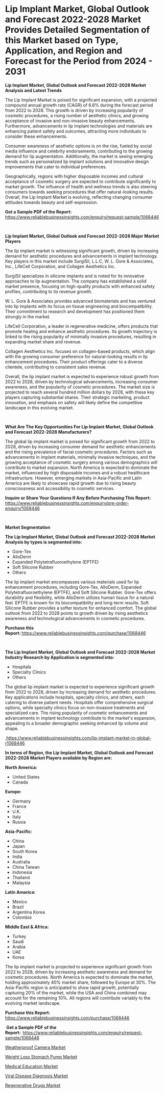 <p><h1>Lip Implant Market, Global Outlook and Forecast 2022-2028 Market Provides Detailed Segmentation of this Market based on Type, Application, and Region and Forecast for the Period from 2024 - 2031</h1></p><p><strong>Lip Implant Market, Global Outlook and Forecast 2022-2028 Market Analysis and Latest Trends</strong></p>
<p><p>The Lip Implant Market is poised for significant expansion, with a projected compound annual growth rate (CAGR) of 6.6% during the forecast period from 2022 to 2028. This growth is driven by increasing popularity of cosmetic procedures, a rising number of aesthetic clinics, and growing acceptance of invasive and non-invasive beauty enhancements. Furthermore, advancements in lip implant technologies and materials are enhancing patient safety and outcomes, attracting more individuals to consider these enhancements. </p><p>Consumer awareness of aesthetic options is on the rise, fueled by social media influence and celebrity endorsements, contributing to the growing demand for lip augmentation. Additionally, the market is seeing emerging trends such as personalized lip implant solutions and innovative design improvements that cater to individual preferences. </p><p>Geographically, regions with higher disposable incomes and cultural acceptance of cosmetic surgery are expected to contribute significantly to market growth. The influence of health and wellness trends is also steering consumers towards seeking procedures that offer natural-looking results. Overall, the Lip Implant Market is evolving, reflecting changing consumer attitudes towards beauty and self-expression.</p></p>
<p><strong>Get a Sample PDF of the Report:&nbsp;</strong> <a href="https://www.reliablebusinessinsights.com/enquiry/request-sample/1068446">https://www.reliablebusinessinsights.com/enquiry/request-sample/1068446</a></p>
<p>&nbsp;</p>
<p><strong>Lip Implant Market, Global Outlook and Forecast 2022-2028 Major Market Players</strong></p>
<p><p>The lip implant market is witnessing significant growth, driven by increasing demand for aesthetic procedures and advancements in implant technology. Key players in this market include SurgiSil, L.L.C, W. L. Gore & Associates, Inc., LifeCell Corporation, and Collagen Aesthetics Inc. </p><p>SurgiSil specializes in silicone implants and is noted for its innovative approaches to lip augmentation. The company has established a solid market presence, focusing on high-quality products with enhanced safety profiles, contributing to its revenue growth. </p><p>W. L. Gore & Associates provides advanced biomaterials and has ventured into lip implants with its focus on tissue engineering and biocompatibility. Their commitment to research and development has positioned them strongly in the market.</p><p>LifeCell Corporation, a leader in regenerative medicine, offers products that promote healing and enhance aesthetic procedures. Its growth trajectory is linked to the rising popularity of minimally invasive procedures, resulting in expanding market share and revenue.</p><p>Collagen Aesthetics Inc. focuses on collagen-based products, which align with the growing consumer preference for natural-looking results in lip enhancement procedures. Their product offerings cater to a diverse clientele, contributing to consistent sales revenue.</p><p>Overall, the lip implant market is expected to experience robust growth from 2022 to 2028, driven by technological advancements, increasing consumer awareness, and the popularity of cosmetic procedures. The market size is projected to reach several hundred million dollars by 2028, with these key players capturing substantial shares. Their strategic marketing, product innovation, and emphasis on safety will likely define the competitive landscape in this evolving market.</p></p>
<p>&nbsp;</p>
<p><strong>What Are The Key Opportunities For Lip Implant Market, Global Outlook and Forecast 2022-2028 Manufacturers?</strong></p>
<p><p>The global lip implant market is poised for significant growth from 2022 to 2028, driven by increasing consumer demand for aesthetic enhancements and the rising prevalence of facial cosmetic procedures. Factors such as advancements in implant materials, minimally invasive techniques, and the growing acceptance of cosmetic surgery among various demographics will contribute to market expansion. North America is expected to dominate the market, influenced by high disposable incomes and a robust healthcare infrastructure. However, emerging markets in Asia-Pacific and Latin America are likely to showcase rapid growth due to rising beauty consciousness and accessibility to cosmetic services.</p></p>
<p><strong>Inquire or Share Your Questions If Any Before Purchasing This Report:</strong> <a href="https://www.reliablebusinessinsights.com/enquiry/pre-order-enquiry/1068446">https://www.reliablebusinessinsights.com/enquiry/pre-order-enquiry/1068446</a></p>
<p>&nbsp;</p>
<p><strong>Market Segmentation</strong></p>
<p><strong>The Lip Implant Market, Global Outlook and Forecast 2022-2028 Market Analysis by types is segmented into:</strong></p>
<p><ul><li>Gore-Tex</li><li>AlloDerm</li><li>Expanded Polytetrafluoroethylene (EPTFE)</li><li>Soft Silicone Rubber</li><li>Others</li></ul></p>
<p><p>The lip implant market encompasses various materials used for lip enhancement procedures, including Gore-Tex, AlloDerm, Expanded Polytetrafluoroethylene (EPTFE), and Soft Silicone Rubber. Gore-Tex offers durability and flexibility, while AlloDerm utilizes human tissue for a natural feel. EPTFE is known for its biocompatibility and long-term results. Soft Silicone Rubber provides a softer texture for enhanced comfort. The global outlook from 2022 to 2028 points to growth driven by rising aesthetics awareness and technological advancements in cosmetic procedures.</p></p>
<p><strong>Purchase this Report:&nbsp;</strong><a href="https://www.reliablebusinessinsights.com/purchase/1068446">https://www.reliablebusinessinsights.com/purchase/1068446</a></p>
<p>&nbsp;</p>
<p><strong>The Lip Implant Market, Global Outlook and Forecast 2022-2028 Market Industry Research by Application is segmented into:</strong></p>
<p><ul><li>Hospitals</li><li>Specialty Clinics</li><li>Others</li></ul></p>
<p><p>The global lip implant market is expected to experience significant growth from 2022 to 2028, driven by increasing demand for aesthetic procedures. Key applications include hospitals, specialty clinics, and others, each catering to diverse patient needs. Hospitals offer comprehensive surgical options, while specialty clinics focus on non-invasive treatments and specialized care. The rising popularity of cosmetic enhancements and advancements in implant technology contribute to the market's expansion, appealing to a broader demographic seeking enhanced lip volume and shape.</p></p>
<p><a href="https://www.reliablebusinessinsights.com/lip-implant-market-in-global-r1068446">&nbsp;https://www.reliablebusinessinsights.com/lip-implant-market-in-global-r1068446</a></p>
<p><strong>In terms of Region, the Lip Implant Market, Global Outlook and Forecast 2022-2028 Market Players available by Region are:</strong></p>
<p>
    <p> <strong> North America: </strong>
        <ul>
            <li>United States</li>
            <li>Canada</li>
        </ul>
        </p> 
    <p> <strong> Europe: </strong>
        <ul>
            <li>Germany</li>
            <li>France</li>
            <li>U.K.</li>
            <li>Italy</li>
            <li>Russia</li>
        </ul>
        </p> 
    <p> <strong> Asia-Pacific: </strong>
        <ul>
            <li>China</li>
            <li>Japan</li>
            <li>South Korea</li>
            <li>India</li>
            <li>Australia</li>
            <li>China Taiwan</li>
            <li>Indonesia</li>
            <li>Thailand</li>
            <li>Malaysia</li>
        </ul>
        </p> 
    <p> <strong> Latin America: </strong>
        <ul>
            <li>Mexico</li>
            <li>Brazil</li>
            <li>Argentina Korea</li>
            <li>Colombia</li>
        </ul>
        </p> 
    <p> <strong> Middle East & Africa: </strong>
        <ul>
            <li>Turkey</li>
            <li>Saudi</li>
            <li>Arabia</li>
            <li>UAE</li>
            <li>Korea</li>
        </ul>
    </p>
    </p>
<p><p>The lip implant market is projected to experience significant growth from 2022 to 2028, driven by increasing aesthetic awareness and demand for cosmetic procedures. North America is expected to dominate the market, holding approximately 40% market share, followed by Europe at 30%. The Asia-Pacific region is anticipated to show rapid growth, potentially capturing 20% of the market, while the USA and China combined may account for the remaining 10%. All regions will contribute variably to the evolving market landscape.</p></p>
<p><strong>Purchase this Report: </strong><a href="https://www.reliablebusinessinsights.com/purchase/1068446">https://www.reliablebusinessinsights.com/purchase/1068446</a></p>
<p>&nbsp;<strong>Get a Sample PDF of the Report:&nbsp;&nbsp;</strong><a href="https://www.reliablebusinessinsights.com/enquiry/request-sample/1068446">https://www.reliablebusinessinsights.com/enquiry/request-sample/1068446</a></p>
<p><strong></strong></p>
<p><p><a href="https://issuu.com/reportprime-2/docs/weatherproof-camera-market-size-203_9acb0c1b6a225c">Weatherproof Camera Market</a></p><p><a href="https://www.linkedin.com/pulse/weight-loss-stomach-pump-industry-insights-report-analyzing-991oe?trackingId=iG%2BJ9T%2BdQMaaIEO529pyHQ%3D%3D">Weight Loss Stomach Pump Market</a></p><p><a href="https://www.linkedin.com/pulse/medical-education-industry-sector-new-technologies-market-nu4cf?trackingId=ahputO6gTGi1BTYzXgBOMA%3D%3D">Medical Education Market</a></p><p><a href="https://www.linkedin.com/pulse/viral-disease-diagnosis-market-size-growing-cagr-132-wxxse?trackingId=8Xr1rYrUSk61LNbYv6jxzQ%3D%3D">Viral Disease Diagnosis Market</a></p><p><a href="https://www.linkedin.com/pulse/market-trends-global-regenerative-drugs-forecast-analysis-dhkfe?trackingId=IVAKhXOGRIeb1B3eD9kHtw%3D%3D">Regenerative Drugs Market</a></p></p>